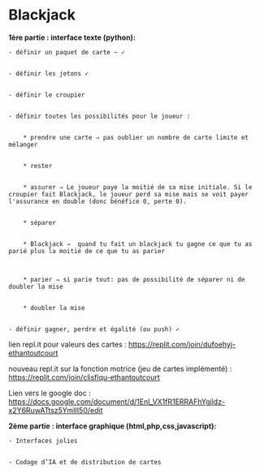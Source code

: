 # Blackjack
**1ère partie : interface texte (python):**

    - définir un paquet de carte ~ ✓


    - définir les jetons ✓


    - définir le croupier


    - définir toutes les possibilités pour le joueur :


        * prendre une carte ⇒ pas oublier un nombre de carte limite et mélanger


        * rester


        * assurer ⇒ Le joueur paye la moitié de sa mise initiale. Si le croupier fait Blackjack, le joueur perd sa mise mais se voit payer l'assurance en double (donc bénéfice 0, perte 0). 


        * séparer


        * Blackjack ⇒  quand tu fait un blackjack tu gagne ce que tu as parié plus la moitié de ce que tu as parier



        * parier ⇒ si parie tout: pas de possibilité de séparer ni de doubler la mise


        * doubler la mise


    - définir gagner, perdre et égalité (ou push) ✓

lien repl.it pour valeurs des cartes :  https://replit.com/join/dufoehyj-ethantoutcourt

nouveau repl.it sur la fonction motrice (jeu de cartes implémenté) :   https://replit.com/join/clisflqu-ethantoutcourt

Lien vers le google doc : https://docs.google.com/document/d/1Enl_VX1fR1ERRAFhYgjldz-x2Y6RuwATtsz5YmIII50/edit

**2ème partie : interface graphique (html,php,css,javascript):**


    - Interfaces jolies


    - Codage d’IA et de distribution de cartes

    

